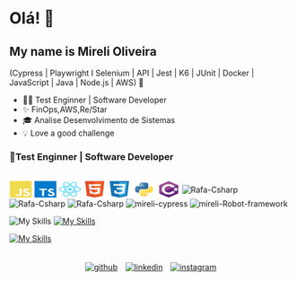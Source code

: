  <h1>Olá! 👋</h1>

 ## My name is Mireli Oliveira 
(Cypress | Playwright I Selenium | API  | Jest | K6 | JUnit | Docker | JavaScript | Java | Node.js | AWS) 🚀
- 👩‍💻  Test Enginner | Software Developer
- ✨ FinOps,AWS,Re/Star
- 🎓 Analise Desenvolvimento de Sistemas
- 💡 Love a good challenge

### 📌Test Enginner | Software Developer
 


 

 

 <div style="display: inline_block"><br>
    <img align="center" alt="Rafa-Js" height="30" width="40" src="https://raw.githubusercontent.com/devicons/devicon/master/icons/javascript/javascript-plain.svg">
  <img align="center" alt="Rafa-Ts" height="30" width="40" src="https://raw.githubusercontent.com/devicons/devicon/master/icons/typescript/typescript-plain.svg">
  <img align="center" alt="Rafa-React" height="30" width="40" src="https://raw.githubusercontent.com/devicons/devicon/master/icons/react/react-original.svg">
  <img align="center" alt="Rafa-HTML" height="30" width="40" src="https://raw.githubusercontent.com/devicons/devicon/master/icons/html5/html5-original.svg">
  <img align="center" alt="Rafa-CSS" height="30" width="40" src="https://raw.githubusercontent.com/devicons/devicon/master/icons/css3/css3-original.svg">
  <img align="center" alt="Rafa-Python" height="30" width="40" src="https://raw.githubusercontent.com/devicons/devicon/master/icons/python/python-original.svg">
  <img align="center" alt="Rafa-Csharp" height="30" width="40" src="https://raw.githubusercontent.com/devicons/devicon/master/icons/csharp/csharp-original.svg">
  <img align="center" alt="Rafa-Csharp" height="30" width="40"  src="https://profilinator.rishav.dev/skills-assets/bootstrap-plain.svg" alt="Bootstrap"   />  
  <img align="center" alt="Rafa-Csharp" height="30" width="40"  src="https://profilinator.rishav.dev/skills-assets/git-scm-icon.svg" alt="Git" />  
  <img align="center" alt="Rafa-Csharp" height="30" width="40"  src="https://profilinator.rishav.dev/skills-assets/figma-icon.svg" alt="Figma"  />  
<img align="center" alt="mireli-cypress" height="30" width="30"  
src="https://yt3.googleusercontent.com/iD0oePTGV8tZwEEP_WEG2rvyNiQAVfmjhawFMCj17ARjjmw-J70k9NDjSE5QTzD9Vk3ayBU=s176-c-k-c0x00ffffff-no-rj" />	 
 <img align="center" alt="mireli-Robot-framework" height="30" width="30" src="https://miro.medium.com/v2/resize:fit:640/format:webp/1*Gt2wknIMvc3P0KFadp1mlQ.png" />

 ![My Skills](https://go-skill-icons.vercel.app/api/icons?i=cypress,playwright&titles=true,git&theme=light)
[![My Skills](https://skillicons.dev/icons?i=selenium,androidstudio,postman,mysql,docker,nodejs,github,githubactions,git&theme=light )](https://skillicons.dev)

[![My Skills](https://skillicons.dev/icons?i=js,py,java,cs,dotnet&theme=light )](https://skillicons.dev)  


</div>



 ##


<p align="center">
	<a href= "https://github.com/mirel9342"><img alt="github" width="10%" style="padding:5px" src="https://img.icons8.com/clouds/100/000000/github.png"/></a>
	<a href= "https://www.linkedin.com/in/mireli-oliveira-3b2635242/"><img alt="linkedin" width="10%" style="padding:5px" 
           src="https://img.icons8.com/clouds/100/000000/linkedin.png"/></a>
	<a href= "https://instagram.com/mireliolv"https://github.com/mirel9342 ><img alt="instagram" width="10%" style="padding:5px" 
           src="https://img.icons8.com/clouds/100/000000/instagram.png"/></a>
</p>

 
  
 
  
 
